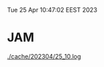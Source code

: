 Tue 25 Apr 10:47:02 EEST 2023
# JAM
<a href='./cache/202304/25_10.log'>./cache/202304/25_10.log</a>
